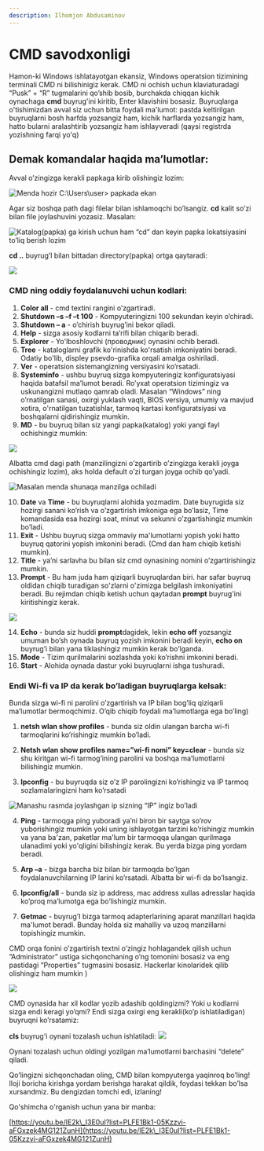 ```yaml
---
description: Ilhomjon Abdusaminov
---
```

# CMD savodxonligi

 
Hamon-ki Windows ishlatayotgan ekansiz, Windows operatsion tizimining terminali CMD ni bilishinigiz kerak. CMD ni ochish uchun klaviaturadagi “Pusk” + “R” tugmalarini qo’shib bosib, burchakda chiqqan kichik oynachaga **cmd** buyrug'ini kiritib, Enter klavishini bosasiz. Buyruqlarga o'tishimizdan avval siz uchun bitta foydali ma'lumot: pastda keltirilgan buyruqlarni bosh harfda yozsangiz ham, kichik harflarda yozsangiz ham, hatto bularni aralashtirib yozsangiz ham ishlayveradi (qaysi registrda yozishning farqi yo'q)

## Demak komandalar haqida ma’lumotlar:

Avval o’zingizga kerakli papkaga kirib olishingiz lozim:

![Menda hozir C:\Users\user> papkada ekan](https://user-images.githubusercontent.com/91861166/148175675-7086ec54-1cd8-46b9-b7be-726f1f970c36.png)

Agar siz boshqa path dagi filelar bilan ishlamoqchi bo’lsangiz. **cd** kalit so’zi bilan file joylashuvini yozasiz. Masalan: 

![Katalog(papka) ga kirish uchun ham “cd” dan keyin papka lokatsiyasini to’liq berish lozim](https://user-images.githubusercontent.com/91861166/148175831-c5a09c02-ffc9-42f0-b97f-b71f2c378148.png)


**cd ..** buyrug’I bilan bittadan directory(papka) ortga qaytaradi: 

![](https://user-images.githubusercontent.com/91861166/148175783-2519e3e5-3b3f-4cec-b7a1-3a7ce0125ebb.png)

  		    

### CMD ning oddiy foydalanuvchi uchun kodlari:
1.	**Color all**  -  cmd textini rangini o’zgartiradi.
2.	**Shutdown –s –f –t 100**  -  Kompyuteringizni 100 sekundan keyin o’chiradi.
3.	**Shutdown – a**  -  o’chirish buyrug’ini bekor qiladi.
4.	**Help**  -  sizga asosiy kodlarni ta’rifi bilan chiqarib beradi.
5.	**Explorer**  -  Yo'lboshlovchi (проводник) oynasini ochib beradi.
6.	**Tree**  -  kataloglarni grafik ko'rinishda ko'rsatish imkoniyatini beradi. Odatiy bo'lib, displey psevdo-grafika orqali amalga oshiriladi.
7.	**Ver**  -  operatsion sistemangizning versiyasini ko’rsatadi.
8.	**Systeminfo**  -  ushbu buyruq sizga kompyuteringiz konfiguratsiyasi haqida batafsil ma’lumot beradi. Ro’yxat operatsion tizimingiz va uskunangizni mutlaqo qamrab oladi. Masalan “Windows” ning o’rnatilgan sanasi, oxirgi yuklash vaqti, BIOS versiya, umumiy va mavjud xotira, o'rnatilgan tuzatishlar, tarmoq kartasi konfiguratsiyasi va boshqalarni qidirishingiz mumkin.
9.	**MD**  -  bu buyruq bilan siz yangi papka(katalog) yoki yangi fayl ochishingiz mumkin:

![](https://user-images.githubusercontent.com/91861166/148176372-433b740e-4d05-49ad-939f-6e403d090a59.jpg)

Albatta cmd dagi path (manzilingizni o’zgartirib o’zingizga kerakli joyga ochishingiz lozim), aks holda default o’zi turgan joyga ochib qo’yadi. 

![Masalan menda shunaqa manzilga ochiladi](https://user-images.githubusercontent.com/91861166/148176514-f4479e59-b1d3-4ac2-8919-44430185f23a.png)

10.	 **Date** va **Time**  -  bu buyruqlarni alohida yozmadim. Date buyrugida siz hozirgi sanani ko’rish va o’zgartirish imkoniga ega bo’lasiz, Time komandasida esa hozirgi soat, minut va sekunni o’zgartishingiz mumkin bo’ladi.
11.	 **Exit**  -  Ushbu buyruq sizga ommaviy ma'lumotlarni yopish yoki hatto buyruq qatorini yopish imkonini beradi. (Cmd dan ham chiqib ketishi mumkin).
12.	 **Title**  -  ya’ni sarlavha bu bilan siz cmd oynasining nomini o’zgartirishingiz mumkin.
13.	 **Prompt**  -  Bu ham juda ham qiziqarli buyruqlardan biri. har safar buyruq oldidan chiqib turadigan so'zlarni o'zimizga belgilash imkoniyatini beradi. Bu rejimdan chiqib ketish uchun qaytadan **prompt** buyrug'ini kiritishingiz kerak.
 
![](https://user-images.githubusercontent.com/91861166/148176625-314d8d5f-319e-4821-9a61-97ae51baf605.png)
 
14.	**Echo**  -  bunda siz huddi **prompt**dagidek, lekin **echo off** yozsangiz umuman bo’sh oynada buyruq yozish imkonini beradi keyin, **echo on** buyrug’i bilan yana tiklashingiz mumkin kerak bo’lganda.
15.	 **Mode**  -  Tizim qurilmalarini sozlashda yoki ko’rishni imkonini beradi.
16.	**Start**  -  Alohida oynada dastur yoki buyruqlarni ishga tushuradi.

### Endi Wi-fi va IP da kerak bo’ladigan buyruqlarga kelsak:

Bunda sizga wi-fi ni parolini o’zgartirish va IP bilan bog’liq qiziqarli ma’lumotlar bermoqchimiz. O’qib chiqib foydali ma’lumotlarga ega bo’ling)

1.	**netsh wlan show profiles**  -  bunda siz oldin ulangan barcha wi-fi tarmoqlarini ko’rishingiz mumkin bo’ladi.

2.	**Netsh wlan show profiles name=”wi-fi nomi” key=clear**  -  bunda siz shu kiritgan wi-fi tarmog’ining parolini va boshqa ma’lumotlarni bilishingiz mumkin.

3.	**Ipconfig**  -  bu buyruqda siz o’z IP parolingizni ko’rishingiz va IP tarmoq sozlamalaringizni ham ko’rsatadi

![Manashu rasmda joylashgan ip sizning “IP” ingiz bo’ladi](https://user-images.githubusercontent.com/91861166/148176678-c3282855-5132-4e9e-80fe-a5b52c9870a7.png)
                         
4.	**Ping**  -  tarmoqga ping yuboradi ya’ni biron bir saytga so’rov yuborishingiz mumkin yoki uning ishlayotgan tarzini ko’rishingiz mumkin va yana ba'zan, paketlar ma'lum bir tarmoqqa ulangan qurilmaga ulanadimi yoki yo'qligini bilishingiz kerak. Bu yerda bizga ping yordam beradi.

5.	**Arp –a**  -  bizga barcha biz bilan bir tarmoqda bo’lgan foydalanuvchilarning IP larini ko’rsatadi. Albatta bir wi-fi da bo’lsangiz. 


6.	**Ipconfig/all**  -  bunda siz ip address, mac address xullas adresslar haqida ko’proq ma’lumotga ega bo’lishingiz mumkin.

7.	**Getmac**  -  buyrug’I bizga tarmoq adapterlarining aparat manzillari haqida ma'lumot beradi. Bunday holda siz mahalliy va uzoq manzillarni topishingiz mumkin.

CMD orqa fonini o’zgartirish textni o’zingiz hohlagandek qilish uchun ”Administrator” ustiga sichqonchaning o’ng tomonini bosasiz va eng pastidagi “Properties” tugmasini bosasiz. Hackerlar kinolaridek qilib olishingiz ham mumkin )

![](https://user-images.githubusercontent.com/91861166/148176757-4575c1aa-7a07-4099-ad4f-c899099ea1c8.png)



CMD oynasida har xil kodlar yozib adashib qoldingizmi? Yoki u kodlarni sizga endi keragi yo’qmi? Endi sizga oxirgi eng kerakli(ko’p ishlatiladigan) buyruqni ko’rsatamiz:

**cls** buyrug'i oynani tozalash uchun ishlatiladi:
![](https://user-images.githubusercontent.com/91861166/148176787-8e44fa40-8141-4b7c-84a2-2b48c4234a4d.png)

Oynani tozalash uchun oldingi yozilgan ma’lumotlarni barchasini “delete” qiladi.


Qo’lingizni sichqonchadan oling, CMD bilan kompyuterga yaqinroq bo’ling!
Iloji boricha kirishga yordam berishga harakat qildik, foydasi tekkan bo’lsa xursandmiz. Bu dengizdan tomchi edi, izlaning!


Qo'shimcha o'rganish uchun yana bir manba:

[https://youtu.be/lE2k\_I3E0uI?list=PLFE1Bk1-05Kzzvi-aFGxzek4MG121ZunH](https://youtu.be/lE2k\_I3E0uI?list=PLFE1Bk1-05Kzzvi-aFGxzek4MG121ZunH)
